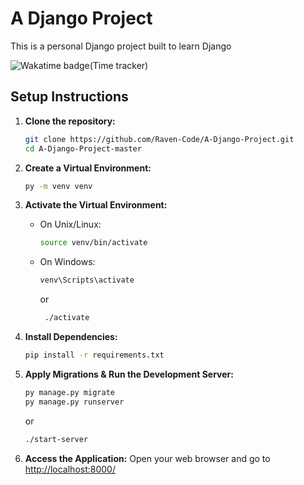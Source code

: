 # A Django Project

This is a personal Django project built to learn Django

![Wakatime badge(Time tracker)](https://wakatime.com/badge/user/a834cc3a-cc0a-4aa3-83a4-a825e4e9c3bf/project/018bf9fa-01fa-443d-b4c4-11947b759d23.svg)

## Setup Instructions

1. **Clone the repository:**
    ```bash
    git clone https://github.com/Raven-Code/A-Django-Project.git
    cd A-Django-Project-master
    ```

2. **Create a Virtual Environment:**
    ```bash
    py -m venv venv
    ```

3. **Activate the Virtual Environment:**
    - On Unix/Linux:
        ```bash
        source venv/bin/activate
        ```
    - On Windows:
        ```bash
        venv\Scripts\activate
        ```
      or
      ```bash
       ./activate
      ```

4. **Install Dependencies:**
    ```bash
    pip install -r requirements.txt
    ```

5. **Apply Migrations & Run the Development Server:**
    ```bash
    py manage.py migrate
    py manage.py runserver
    ```
   or
   ```bash
   ./start-server
   ```

6. **Access the Application:**
   Open your web browser and go to [http://localhost:8000/](http://localhost:8000/)
